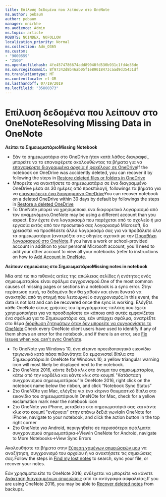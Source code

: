```yaml
---
title: Επίλυση δεδομένα που λείπουν στο OneNote
ms.author: pebaum
author: pebaum
manager: mnirkhe
ms.audience: Admin
ms.topic: article
ROBOTS: NOINDEX, NOFOLLOW
localization_priority: Normal
ms.collection: Adm_O365
ms.custom:
- "9000559"
- "2500"
ms.openlocfilehash: 4fe4574786674add89040fd530b931c1fd4e38de
ms.sourcegitcommit: 8f97342d8b46ab05f1e89018473caad9d35431df
ms.translationtype: MT
ms.contentlocale: el-GR
ms.lasthandoff: 07/19/2019
ms.locfileid: "35800373"
---
```

# <a name="resolving-missing-data-in-onenote"></a><span data-ttu-id="bddfc-102">Επίλυση δεδομένα που λείπουν στο OneNote</span><span class="sxs-lookup"><span data-stu-id="bddfc-102">Resolving Missing Data in OneNote</span></span>

<span data-ttu-id="bddfc-103">**Λείπει το Σημειωματάριο**</span><span class="sxs-lookup"><span data-stu-id="bddfc-103">**Missing Notebook**</span></span>

- <span data-ttu-id="bddfc-104">Εάν το σημειωματάριο στο OneDrive ήταν κατά λάθος διαγραφεί, μπορείτε να το επαναφέρετε ακολουθώντας τα βήματα για να [επαναφέρετε διαγραμμένα αρχεία ή φακέλους σε OneDrive](https://support.office.com/article/949ada80-0026-4db3-a953-c99083e6a84f)</span><span class="sxs-lookup"><span data-stu-id="bddfc-104">If the notebook on OneDrive was accidently deleted, you can recover it by following the steps in [Restore deleted files or folders in OneDrive](https://support.office.com/article/949ada80-0026-4db3-a953-c99083e6a84f)</span></span>
- <span data-ttu-id="bddfc-105">Μπορείτε να ανακτήσετε το σημειωματάριο σε ένα διαγραμμένο OneDrive μέσα σε 30 ημέρες από προεπιλογή, followings τα βήματα για να [επαναφέρετε ένα διαγραμμένο OneDrive](https://docs.microsoft.com/onedrive/restore-deleted-onedrive)</span><span class="sxs-lookup"><span data-stu-id="bddfc-105">You can recover notebook on a deleted OneDrive within 30 days by default by followings the steps in [Restore a deleted OneDrive](https://docs.microsoft.com/onedrive/restore-deleted-onedrive)</span></span>
- <span data-ttu-id="bddfc-106">Το OneNote μπορεί να χρησιμοποιεί ένα διαφορετικό λογαριασμό από τον αναμενόμενο.</span><span class="sxs-lookup"><span data-stu-id="bddfc-106">OneNote may be using a different account than you expect.</span></span> <span data-ttu-id="bddfc-107">Εάν έχετε ένα λογαριασμό που παρέχεται από το σχολείο ή μια εργασία εκτός από τον προσωπικό σας λογαριασμό Microsoft, θα χρειαστεί να προσθέσετε άλλο λογαριασμό σας για να προβάλετε όλα τα σημειωματάρια (ανατρέξτε στις οδηγίες σχετικά με την [Προσθήκη λογαριασμού στο OneNote](https://support.office.com/article/5afff855-54ee-47e4-a773-db048d4ac299).</span><span class="sxs-lookup"><span data-stu-id="bddfc-107">If you have a work or school-provided account in addition to your personal Microsoft account, you'll need to add your other account to view all your notebooks (refer to instructions on how to [Add Account in OneNote](https://support.office.com/article/5afff855-54ee-47e4-a773-db048d4ac299).</span></span>

<span data-ttu-id="bddfc-108">**Λείπουν σημειώσεις στο Σημειωματάριο**</span><span class="sxs-lookup"><span data-stu-id="bddfc-108">**Missing notes in notebook**</span></span>

<span data-ttu-id="bddfc-109">Μία από τις πιο πιθανές αιτίες της απώλειας σελίδες ή ενότητες ενός σημειωματαρίου είναι σφάλμα συγχρονισμού.</span><span class="sxs-lookup"><span data-stu-id="bddfc-109">One of the most common causes of missing pages or sections in a notebook is a sync error.</span></span> <span data-ttu-id="bddfc-110">Στην περίπτωση αυτή, τα δεδομένα δεν θα χαθούν και είναι δυνατό να ανακτηθεί από τη στιγμή που λειτουργεί ο συγχρονισμός.</span><span class="sxs-lookup"><span data-stu-id="bddfc-110">In this event, the data is not lost and can be recovered once the sync is working.</span></span> <span data-ttu-id="bddfc-111">Ελέγξτε κάθε OneNote στους χρήστες του προγράμματος-πελάτη που έχετε χρησιμοποιήσει για να προσδιορίσετε αν κάποια από αυτές εμφανίζεται ένα σφάλμα για το Σημειωματάριο και, εάν υπάρχει σφάλμα, ανατρέξτε στο θέμα [διόρθωση ζητημάτων όταν δεν μπορείτε να συγχρονίσετε το OneNote](https://support.office.com/article/299495ef-66d1-448f-90c1-b785a6968d45).</span><span class="sxs-lookup"><span data-stu-id="bddfc-111">Check every OneNote client users have used to identify if any of them shows an error for the notebook, and if there is an error, see [Fix issues when you can't sync OneNote](https://support.office.com/article/299495ef-66d1-448f-90c1-b785a6968d45).</span></span>

- <span data-ttu-id="bddfc-112">Το OneNote για Windows 10, ένα κίτρινο προειδοποιητικό εικονίδιο τριγωνικό κατά πάσα πιθανότητα θα εμφανιστεί δίπλα στο Σημειωματάριο.</span><span class="sxs-lookup"><span data-stu-id="bddfc-112">In OneNote for Windows 10, a yellow triangular warning icon will most likely be displayed next to the notebook.</span></span>
- <span data-ttu-id="bddfc-113">Στο OneNote 2016, κάντε δεξιό κλικ στο όνομα του σημειωματαρίου, κάτω από την κορδέλα και κάντε κλικ στο κουμπί "Κατάσταση συγχρονισμού σημειωματάριου"</span><span class="sxs-lookup"><span data-stu-id="bddfc-113">In OneNote 2016, right click on the notebook name below the ribbon, and click “Notebook Sync Status”</span></span>
- <span data-ttu-id="bddfc-114">Στο OneNOte για Mac, ελέγξτε για ένα κίτρινο θαυμαστικό δίπλα στο εικονίδιο του σημειωματάριου</span><span class="sxs-lookup"><span data-stu-id="bddfc-114">In OneNOte for Mac, check for a yellow exclamation mark near the notebook icon</span></span>
- <span data-ttu-id="bddfc-115">Στο OneNote για iPhone, μεταβείτε στο σημειωματάριό σας και κάντε κλικ στο κουμπί "ενέργεια" στην επάνω δεξιά γωνία</span><span class="sxs-lookup"><span data-stu-id="bddfc-115">In OneNote for iPhone, navigate to your notebook, and click the action button in the top right corner</span></span>
- <span data-ttu-id="bddfc-116">Στο OneNote για Android, περιηγηθείτε σε περισσότερα σφάλματα συγχρονισμού σημειωματάρια->View</span><span class="sxs-lookup"><span data-stu-id="bddfc-116">In OneNote for Android, navigate to More Notebooks->View Sync Errors</span></span>

<span data-ttu-id="bddfc-117">Ακολουθήστε τα βήματα στην [Εύρεση χαμένων σημειώσεών μου](https://support.office.com/article/32cb2bd7-afe7-44d2-a711-398a88421287) να αναζήτηση, συγχρονισμό του αρχείου ή να ανακτήσετε τις σημειώσεις σας.</span><span class="sxs-lookup"><span data-stu-id="bddfc-117">Follow the steps in [Find my lost notes](https://support.office.com/article/32cb2bd7-afe7-44d2-a711-398a88421287) to search, sync your file, or recover your notes.</span></span>

<span data-ttu-id="bddfc-118">Εάν χρησιμοποιείτε το OneNote 2016, ενδέχεται να μπορείτε να κάνετε [Ανάκτηση διαγραμμένων σημειώσεις](https://support.office.com/article/32ed1036-74fd-4c21-bc28-033a486e6b14) από τα αντίγραφα ασφαλείας.</span><span class="sxs-lookup"><span data-stu-id="bddfc-118">If you are using OneNote 2016, you may be able to [Recover deleted notes](https://support.office.com/article/32ed1036-74fd-4c21-bc28-033a486e6b14) from backups.</span></span>